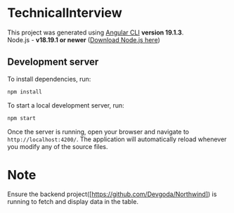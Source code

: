 # TechnicalInterview

This project was generated using [Angular CLI](https://github.com/angular/angular-cli) **version 19.1.3**.  
Node.js - **v18.19.1 or newer** ([Download Node.js here](https://nodejs.org/en/download))

## Development server

To install dependencies, run:

```bash
npm install
```

To start a local development server, run:

```bash
npm start
```

Once the server is running, open your browser and navigate to `http://localhost:4200/`. The application will automatically reload whenever you modify any of the source files.

# Note
Ensure the backend project([https://github.com/Devgoda/Northwind]) is running to fetch and display data in the table.
